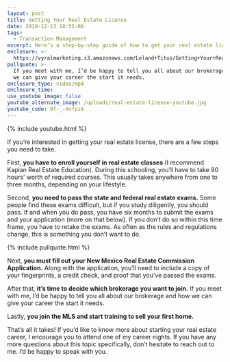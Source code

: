 ```yaml
---
layout: post
title: Getting Your Real Estate License
date: 2019-12-13 18:55:00
tags:
  - Transaction Management
excerpt: Here’s a step-by-step guide of how to get your real estate license.
enclosure: >-
  https://vyralmarketing.s3.amazonaws.com/Leland+Titus/Getting+Your+Real+Estate+License.mp4
pullquote: >-
  If you meet with me, I’d be happy to tell you all about our brokerage and how
  we can give your career the start it needs.
enclosure_type: video/mp4
enclosure_time:
use_youtube_image: false
youtube_alternate_image: /uploads/real-estate-license-youtube.jpg
youtube_code: 8f-_-Xnfpz4
---
```


{% include youtube.html %}

If you’re interested in getting your real estate license, there are a few steps you need to take.&nbsp;

First, **you have to enroll yourself in real estate classes** (I recommend Kaplan Real Estate Education). During this schooling, you’ll have to take 90 hours’ worth of required courses. This usually takes anywhere from one to three months, depending on your lifestyle.&nbsp;

Second, **you need to pass the state and federal real estate exams.** Some people find these exams difficult, but if you study diligently, you should pass. If and when you do pass, you have six months to submit the exams and your application (more on that below). If you don’t do so within this time frame, you have to retake the exams. As often as the rules and regulations change, this is something you don’t want to do.&nbsp;

{% include pullquote.html %}

Next, **you must fill out your New Mexico Real Estate Commission Application.** Along with the application, you’ll need to include a copy of your fingerprints, a credit check, and proof that you’ve passed the exams.&nbsp;

After that, **it’s time to decide which brokerage you want to join.** If you meet with me, I’d be happy to tell you all about our brokerage and how we can give your career the start it needs.&nbsp;

Lastly, **you join the MLS and start training to sell your first home.**&nbsp;

That’s all it takes\! If you’d like to know more about starting your real estate career, I encourage you to attend one of my career nights. If you have any more questions about this topic specifically, don’t hesitate to reach out to me. I’d be happy to speak with you.